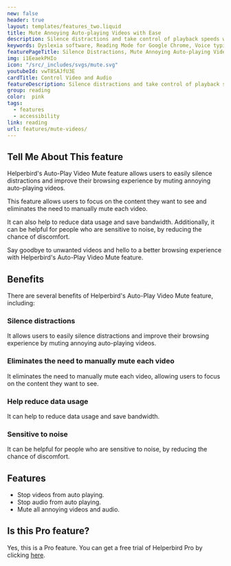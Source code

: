```yaml
---
new: false
header: true
layout: templates/features_two.liquid
title: Mute Annoying Auto-playing Videos with Ease 
description: Silence distractions and take control of playback speeds with Helperbird's Mute Videos and Audio feature. Mute annoying auto-playing videos and adjust their speed for a tailored browsing experience. Available on Chrome, Edge, Firefox, iPad, and iPhone.
keywords: Dyslexia software, Reading Mode for Google Chrome, Voice typing for Chrome, Text to speech for Chrome, text reader, Immersive Reader, dyslexia fonts, accessibility software, dyslexia software, Helperbird for Edge, Helperbird for Firefox, Helperbird for Chrome, Opendyslexic for Chrome, OpenDyslexic
featurePageTitle: Silence Distractions, Mute Annoying Auto-playing Videos with Ease 
img: i1EeaekPHIo
icon: "/src/_includes/svgs/mute.svg"
youtubeId: vwT8SAJfU3E
cardTitle: Control Video and Audio
featureDescription: Silence distractions and take control of playback speeds with Helperbird's Mute Videos and Audio feature. Mute annoying auto-playing videos and adjust their speed for a tailored browsing experience. Available on Chrome, Edge, Firefox, iPad, and iPhone.
group: reading
color:  pink
tags: 
  - features
  - accessibility
link: reading
url: features/mute-videos/
---
```



## Tell Me About This feature 

Helperbird's Auto-Play Video Mute feature allows users to easily silence distractions and improve their browsing experience by muting annoying auto-playing videos. 

This feature allows users to focus on the content they want to see and eliminates the need to manually mute each video. 

It can also help to reduce data usage and save bandwidth. Additionally, it can be helpful for people who are sensitive to noise, by reducing the chance of discomfort. 

Say goodbye to unwanted videos and hello to a better browsing experience with Helperbird's Auto-Play Video Mute feature.


## Benefits

There are several benefits of Helperbird's Auto-Play Video Mute feature, including:

### Silence distractions
It allows users to easily silence distractions and improve their browsing experience by muting annoying auto-playing videos.


### Eliminates the need to manually mute each video
It eliminates the need to manually mute each video, allowing users to focus on the content they want to see.

### Help reduce data usage
It can help to reduce data usage and save bandwidth.

### Sensitive to noise
It can be helpful for people who are sensitive to noise, by reducing the chance of discomfort.

## Features     
- Stop videos from auto playing.
- Stop audio from auto playing.
- Mute all annoying videos and audio.

## Is this Pro feature?

Yes, this is a Pro feature. You can get a free trial of Helperbird Pro by clicking [here](/pricing/).






























